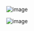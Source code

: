 ![image](https://github.com/user-attachments/assets/70dc635b-82b5-4173-ad05-bc2b57a76fc7)

![image](https://github.com/user-attachments/assets/201170cb-958a-477d-a03d-23f33019d934)

